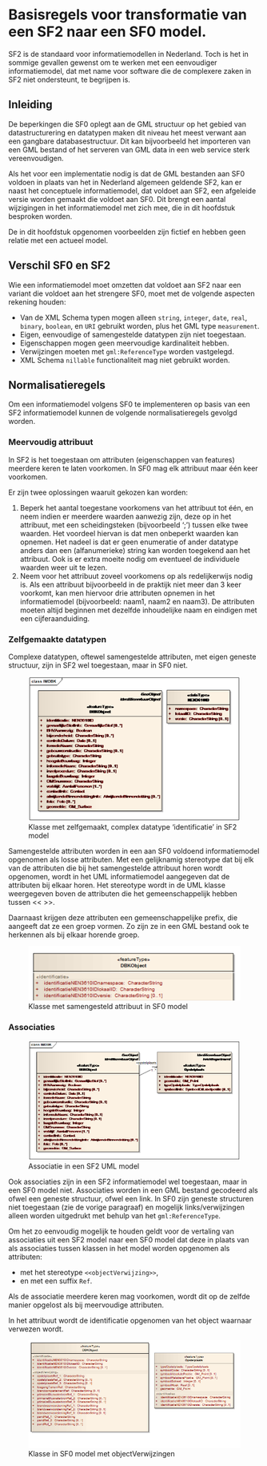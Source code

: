 # Basisregels voor transformatie van een SF2 naar een SF0 model.

SF2 is de standaard voor informatiemodellen in Nederland. Toch is het in sommige gevallen gewenst om te werken met een eenvoudiger informatiemodel, dat met name voor software die de complexere zaken in SF2 niet ondersteunt, te begrijpen is.

## Inleiding

De beperkingen die SF0 oplegt aan de GML structuur op het gebied van datastructurering en datatypen maken dit niveau het meest verwant aan een gangbare databasestructuur. Dit kan bijvoorbeeld het importeren van een GML bestand of het serveren van GML data in een web service sterk vereenvoudigen.

Als het voor een implementatie nodig is dat de GML bestanden aan SF0 voldoen in plaats van het in Nederland algemeen geldende SF2, kan er naast het conceptuele informatiemodel, dat voldoet aan SF2, een afgeleide versie worden gemaakt die
voldoet aan SF0. Dit brengt een aantal wijzigingen in het informatiemodel met zich mee, die in dit hoofdstuk besproken worden.

De in dit hoofdstuk opgenomen voorbeelden zijn fictief en hebben geen relatie met een actueel model.

## Verschil SF0 en SF2

Wie een informatiemodel moet omzetten dat voldoet aan SF2 naar een variant die voldoet aan het strengere SF0, moet met de volgende aspecten rekening houden:

- Van de XML Schema typen mogen alleen `string`, `integer`, `date`, `real`, `binary`, `boolean`, en `URI` gebruikt worden, plus het GML type `measurement`.
- Eigen, eenvoudige of samengestelde datatypen zijn niet toegestaan.
- Eigenschappen mogen geen meervoudige kardinaliteit hebben.
- Verwijzingen moeten met `gml:ReferenceType` worden vastgelegd.
- XML Schema `nillable` functionaliteit mag niet gebruikt worden.

## Normalisatieregels

Om een informatiemodel volgens SF0 te implementeren op basis van een SF2 informatiemodel kunnen de volgende normalisatieregels gevolgd worden.

### Meervoudig attribuut

In SF2 is het toegestaan om attributen (eigenschappen van features) meerdere keren te laten voorkomen. In SF0 mag elk attribuut maar één keer voorkomen.

Er zijn twee oplossingen waaruit gekozen kan worden:
1. Beperk het aantal toegestane voorkomens van het attribuut tot één, en neem indien er meerdere waarden aanwezig zijn, deze op in het attribuut, met een scheidingsteken (bijvoorbeeld ‘;’) tussen elke twee waarden. Het voordeel hiervan is dat men onbeperkt waarden kan opnemen. Het nadeel is dat er geen enumeratie of ander datatype anders dan een (alfanumerieke) string kan worden toegekend aan het attribuut. Ook is er extra moeite nodig om eventueel de individuele waarden weer uit te lezen.
2. Neem voor het attribuut zoveel voorkomens op als redelijkerwijs nodig is. Als een attribuut bijvoorbeeld in de praktijk niet meer dan 3 keer voorkomt, kan men hiervoor drie attributen opnemen in het informatiemodel (bijvoorbeeld: naam1, naam2 en naam3). De attributen moeten altijd beginnen met dezelfde inhoudelijke naam en eindigen met een cijferaanduiding.

### Zelfgemaakte datatypen

Complexe datatypen, oftewel samengestelde attributen, met eigen geneste structuur, zijn in SF2 wel toegestaan, maar in SF0 niet.

<figure>
  <img src="media/a33c233d3be4783c1c37a2d849ddbd19.png" alt="complex datatype">
  <figcaption>Klasse met zelfgemaakt, complex datatype ‘identificatie’ in SF2 model</figcaption>
</figure>

Samengestelde attributen worden in een aan SF0 voldoend informatiemodel opgenomen als losse attributen. Met een gelijknamig stereotype dat bij elk van de attributen die bij het samengestelde attribuut horen wordt opgenomen, wordt in het UML informatiemodel aangegeven dat de attributen bij elkaar horen. Het stereotype wordt in de UML klasse weergegeven boven de attributen die het gemeenschappelijk hebben tussen << >>.

Daarnaast krijgen deze attributen een gemeenschappelijke prefix, die aangeeft dat ze een groep vormen. Zo zijn ze in een GML bestand ook te herkennen als bij elkaar horende groep.

<figure>
    <img src="media/3243c10ad958deea893ca30dc5dd4907.png" alt="SF0 samengesteld attribuut">
    <figcaption>Klasse met samengesteld attribuut in SF0 model</figcaption>
</figure>

### Associaties

<figure>
    <img src="media/885e67a41910ec35ff1f7de13c29b9a4.png" alt="associatie">
    <figcaption>Associatie in een SF2 UML model</figcaption>
</figure>

Ook associaties zijn in een SF2 informatiemodel wel toegestaan, maar in een SF0 model niet. Associaties worden in een GML bestand gecodeerd als ofwel een geneste structuur, ofwel een link. In SF0 zijn geneste structuren niet toegestaan (zie de vorige paragraaf) en mogelijk links/verwijzingen alleen worden uitgedrukt met behulp van het `gml:ReferenceType`.

Om het zo eenvoudig mogelijk te houden geldt voor de vertaling van associaties uit een SF2 model naar een SF0 model dat deze in plaats van als associaties tussen klassen in het model worden opgenomen als attributen:

- met het stereotype `<<objectVerwijzing>>`,
- en met een suffix `Ref`.

Als de associatie meerdere keren mag voorkomen, wordt dit op de zelfde manier opgelost als bij meervoudige attributen.

In het attribuut wordt de identificatie opgenomen van het object waarnaar
verwezen wordt.

<figure>
    <img src="media/75285cecf93111fe4f07f9e08dcb82a2.png" alt="SF0 klasse met verwijzingen">
    <figcaption>Klasse in SF0 model met objectVerwijzingen</figcaption>
</figure>
